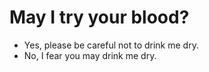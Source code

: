 # May I try your blood?
- Yes, please be careful not to drink me dry.
- No, I fear you may drink me dry.
